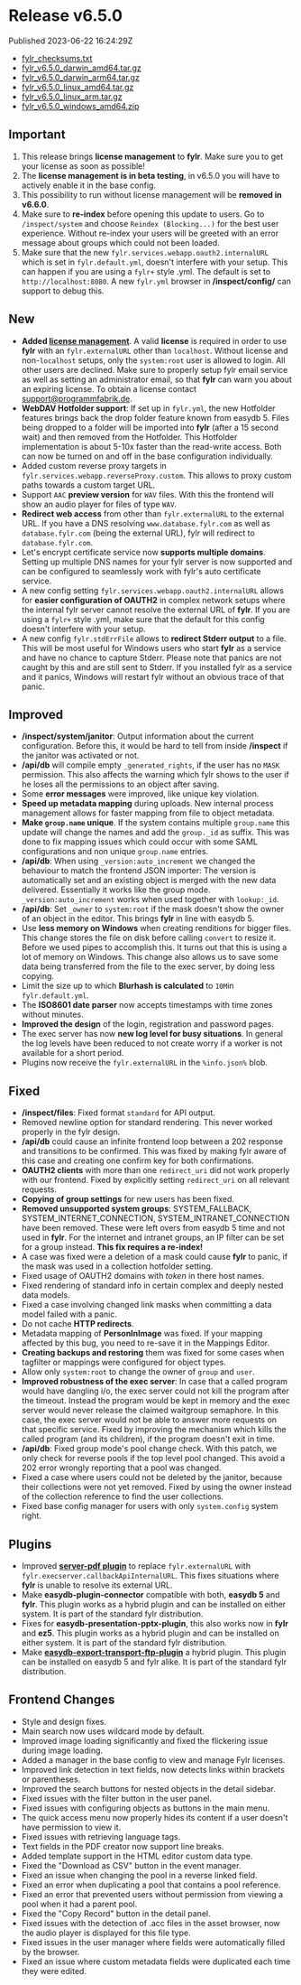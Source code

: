 
# Release v6.5.0

Published 2023-06-22 16:24:29Z

* [fylr_checksums.txt](https://s3.eu-central-1.wasabisys.com/fylr-releases/v6.5.0/fylr_checksums.txt)
* [fylr_v6.5.0_darwin_amd64.tar.gz](https://s3.eu-central-1.wasabisys.com/fylr-releases/v6.5.0/fylr_v6.5.0_darwin_amd64.tar.gz)
* [fylr_v6.5.0_darwin_arm64.tar.gz](https://s3.eu-central-1.wasabisys.com/fylr-releases/v6.5.0/fylr_v6.5.0_darwin_arm64.tar.gz)
* [fylr_v6.5.0_linux_amd64.tar.gz](https://s3.eu-central-1.wasabisys.com/fylr-releases/v6.5.0/fylr_v6.5.0_linux_amd64.tar.gz)
* [fylr_v6.5.0_linux_arm.tar.gz](https://s3.eu-central-1.wasabisys.com/fylr-releases/v6.5.0/fylr_v6.5.0_linux_arm.tar.gz)
* [fylr_v6.5.0_windows_amd64.zip](https://s3.eu-central-1.wasabisys.com/fylr-releases/v6.5.0/fylr_v6.5.0_windows_amd64.zip)

## Important

1. This release brings **license management** to **fylr**. Make sure you to get your license as soon as possible!
1. The **license management is in beta testing**, in v6.5.0 you will have to actively enable it in the base config.
1. This possibility to run without license management will be **removed in v6.6.0**.
1. Make sure to **re-index** before opening this update to users. Go to `/inspect/system` and choose `Reindex (Blocking...)` for the best user experience. Without re-index your users will be greeted with an error message about groups which could not been loaded.
1. Make sure that the new `fylr.services.webapp.oauth2.internalURL` which is set in `fylr.default.yml`, doesn't interfere with your setup. This can happen if you are using a `fylr+` style .yml. The default is set to `http://localhost:8080`. A new `fylr.yml` browser in **/inspect/config/** can support to debug this. 

## New

* **Added [license management](https://docs.fylr.io/license-management)**. A valid **license** is required in order to use **fylr** with an `fylr.externalURL` other than `localhost`. Without license and non-`localhost` setups, only the `system:root` user is allowed to login. All other users are declined. Make sure to properly setup fylr email service as well as setting an administrator email, so that **fylr** can warn you about an expiring license. To obtain a license contact support@programmfabrik.de.
* **WebDAV Hotfolder support**:  If set up in `fylr.yml`, the new Hotfolder features brings back the drop folder feature known from easydb 5. Files being dropped to a folder will be imported into **fylr** (after a 15 second wait) and then removed from the Hotfolder. This Hotfolder implementation is about 5-10x faster than the read-write access. Both can now be turned on and off in the base configuration individually.
* Added custom reverse proxy targets in `fylr.services.webapp.reverseProxy.custom`. This allows to proxy custom paths towards a custom target URL.
* Support `AAC` **preview version** for `WAV` files. With this the frontend will show an audio player for files of type `WAV`.
* **Redirect web access** from other than `fylr.externalURL` to the external URL. If you have a DNS resolving `www.database.fylr.com` as well as `database.fylr.com` (being the external URL), fylr will redirect to `database.fylr.com`. 
* Let's encrypt certificate service now **supports multiple domains**. Setting up multiple DNS names for your fylr server is now supported and can be configured to seamlessly work with fylr's auto certificate service.
* A new config setting `fylr.services.webapp.oauth2.internalURL` allows for **easier configuration of OAUTH2** in complex network setups where the internal fylr server cannot resolve the external URL of **fylr**. If you are using a `fylr+` style .yml, make sure that the default for this config doesn't interfere with your setup.
* A new config `fylr.stdErrFile` allows to **redirect Stderr output** to a file. This will be most useful for Windows users who start **fylr** as a service and have no chance to capture Stderr. Please note that panics are not caught by this and are still sent to Stderr. If you installed fylr as a service and it panics, Windows will restart fylr without an obvious trace of that panic.

## Improved

* **/inspect/system/janitor**: Output information about the current configuration. Before this, it would be hard to tell from inside **/inspect** if the janitor was activated or not.
* **/api/db** will compile empty `_generated_rights`, if the user has no `MASK` permission. This also affects the warning which fylr shows to the user if he loses all the permissions to an object after saving.
* Some **error messages** were improved, like unique key violation.
* **Speed up metadata mapping** during uploads. New internal process management allows for faster mapping from file to object metadata.
* **Make `group.name` unique**. If the system contains multiple `group.name` this update will change the names and add the `group._id` as suffix. This was done to fix mapping issues which could occur with some SAML configurations and non unique `group.name` entries. 
* **/api/db**: When using `_version:auto_increment` we changed the behaviour to match the frontend JSON importer: The version is automatically set and an existing object is merged with the new data delivered. Essentially it works like the group mode. `_version:auto_increment` works when used together with `lookup:_id`.
* **/api/db**: Set `_owner` to `system:root` if the mask doesn't show the owner of an object in the editor. This brings **fylr** in line with easydb 5.
* Use **less memory on Windows** when creating renditions for bigger files. This change stores the file on disk before calling `convert` to resize it. Before we used pipes to accomplish this. It turns out that this is using a lot of memory on Windows. This change also allows us to save some data being transferred from the file to the exec server, by doing less copying.
* Limit the size up to which **Blurhash is calculated** to `10M`in `fylr.default.yml`.
* The **ISO8601 date parser** now accepts timestamps with time zones without minutes.
* **Improved the design** of the login, registration and password pages.
* The exec server has now **new log level for busy situations**. In general the log levels have been reduced to not create worry if a worker is not available for a short period.
* Plugins now receive the `fylr.externalURL` in the `%info.json%` blob.

## Fixed

* **/inspect/files**: Fixed format `standard` for API output.
* Removed newline option for standard rendering. This never worked properly in the fylr design.
* **/api/db** could cause an infinite frontend loop between a 202 response and transitions to be confirmed. This was fixed by making fylr aware of this case and creating one confirm key for both confirmations.
* **OAUTH2 clients** with more than one `redirect_uri` did not work properly with our frontend. Fixed by explicitly setting `redirect_uri` on all relevant requests.
* **Copying of group settings** for new users has been fixed.
* **Removed unsupported system groups**: SYSTEM_FALLBACK, SYSTEM_INTERNET_CONNECTION, SYSTEM_INTRANET_CONNECTION have been removed. These were left overs from easydb 5 time and not used in **fylr**. For the internet and intranet groups, an IP filter can be set for a group instead. **This fix requires a re-index!**
* A case was fixed were a deletion of a mask could cause **fylr** to panic, if the mask was used in a collection hotfolder setting.
* Fixed usage of OAUTH2 domains with *token* in there host names.
* Fixed rendering of standard info in certain complex and deeply nested data models.
* Fixed a case involving changed link masks when committing a data model failed with a panic.
* Do not cache **HTTP redirects**.
* Metadata mapping of **PersonInImage** was fixed. If your mapping affected by this bug, you need to re-save it in the Mappings Editor.
* **Creating backups and restoring** them was fixed for some cases when tagfilter or mappings were configured for object types.
* Allow only `system:root` to change the owner of `group` and `user`.
* **Improved robustness of the exec server**: In case that a called program would have dangling i/o, the exec server could not kill the program after the timeout. Instead the program would be kept in memory and the exec server would never release the claimed waitgroup semaphore. In this case, the exec server would not be able to answer more requests on that specific service. Fixed by improving the mechanism which kills the called program (and its children), if the program doesn't exit in time.
* **/api/db**: Fixed group mode's pool change check. With this patch, we only check for reverse pools if the top level pool changed. This avoid a 202 error wrongly reporting that a pool was changed.
* Fixed a case where users could not be deleted by the janitor, because their collections were not yet removed. Fixed by using the owner instead of the collection reference to find the user collections.
* Fixed base config manager for users with only `system.config` system right.

## Plugins

* Improved [**server-pdf plugin**](https://github.com/programmfabrik/fylr-plugin-server-pdf/releases) to replace `fylr.externalURL` with `fylr.execserver.callbackApiInternalURL`. This fixes situations where **fylr** is unable to resolve its external URL.
* Make **easydb-plugin-connector** compatible with both, **easydb 5** and **fylr**. This plugin works as a hybrid plugin and can be installed on either system. It is part of the standard fylr distribution.
* Fixes for **easydb-presentation-pptx-plugin**, this also works now in **fylr** and **ez5**. This plugin works as a hybrid plugin and can be installed on either system. It is part of the standard fylr distribution.
* Make [**easydb-export-transport-ftp-plugin**](https://github.com/programmfabrik/easydb-export-transport-ftp-plugin) a hybrid plugin. This plugin can be installed on easydb 5 and fylr alike. It is part of the standard fylr distribution.

## Frontend Changes
- Style and design fixes.
- Main search now uses wildcard mode by default.
- Improved image loading significantly and fixed the flickering issue during image loading.
- Added a manager in the base config to view and manage Fylr licenses.
- Improved link detection in text fields, now detects links within brackets or parentheses.
- Improved the search buttons for nested objects in the detail sidebar.
- Fixed issues with the filter button in the user panel.
- Fixed issues with configuring objects as buttons in the main menu.
- The quick access menu now properly hides its content if a user doesn't have permission to view it.
- Fixed issues with retrieving language tags.
- Text fields in the PDF creator now support line breaks.
- Added template support in the HTML editor custom data type.
- Fixed the "Download as CSV" button in the event manager.
- Fixed an issue when changing the pool in a reverse linked field.
- Fixed an error when duplicating a pool that contains a pool reference.
- Fixed an error that prevented users without permission from viewing a pool when it had a parent pool.
- Fixed the "Copy Record" button in the detail panel.
- Fixed issues with the detection of .acc files in the asset browser, now the audio player is displayed for this file type.
- Fixed issues in the user manager where fields were automatically filled by the browser.
- Fixed an issue where custom metadata fields were duplicated each time they were edited.
